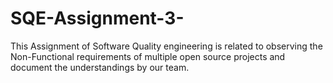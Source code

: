 # SQE-Assignment-3-
This Assignment of Software Quality engineering is related to observing the Non-Functional requirements of multiple open source projects and document the understandings by our team.  

